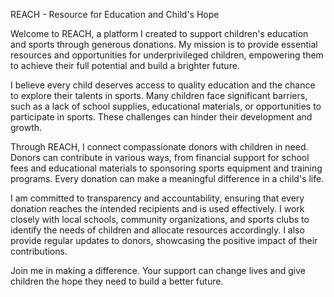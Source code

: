 REACH - Resource for Education and Child's Hope

Welcome to REACH, a platform I created to support children's education and sports through generous donations. My mission is to provide essential resources and opportunities for underprivileged children, empowering them to achieve their full potential and build a brighter future.

I believe every child deserves access to quality education and the chance to explore their talents in sports. Many children face significant barriers, such as a lack of school supplies, educational materials, or opportunities to participate in sports. These challenges can hinder their development and growth.

Through REACH, I connect compassionate donors with children in need. Donors can contribute in various ways, from financial support for school fees and educational materials to sponsoring sports equipment and training programs. Every donation can make a meaningful difference in a child's life.

I am committed to transparency and accountability, ensuring that every donation reaches the intended recipients and is used effectively. I work closely with local schools, community organizations, and sports clubs to identify the needs of children and allocate resources accordingly. I also provide regular updates to donors, showcasing the positive impact of their contributions.

Join me in making a difference. Your support can change lives and give children the hope they need to build a better future.
